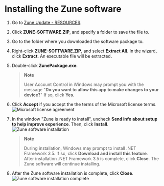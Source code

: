 # Installing the Zune software

1. Go to [Zune Update - RESOURCES](https://www.zuneupdate.com/resources/).
2. Click **ZUNE-SOFTWARE.ZIP**, and specify a folder to save the file to.
3. Go to the folder where you downloaded the software package to.
4. Right-click **ZUNE-SOFTWARE.ZIP**, and select **Extract All**. In the wizard, click **Extract**. An executable file will be extracted.
5. Double-click **ZunePackage.exe**.
   > **Note**
   > 
   > User Account Control in Windows may prompt you with the message "**Do you want to allow this app to make changes to your device?**" If so, click **Yes**.
6. Click **Accept** if you accept the the terms of the Microsoft license terms.
![Microsoft license agreement](https://github.com/josh-wong/zune-software-setup/blob/main/docs/assets/screenshots/microsoft_license_accept.png?raw=true)

7. In the window "Zune is ready to install", uncheck **Send info about setup to help improve experience**. Then, click **Install**.
![Zune software installation](https://github.com/josh-wong/zune-software-setup/blob/main/docs/assets/screenshots/zune_software_install.png?raw=true)
   > **Note**
   > 
   > During installation, Windows may prompt to install .NET Framework 3.5. If so, click **Download and install this feature**. After installation .NET Framework 3.5 is complete, click **Close**. The Zune software will continue installing.

8. After the Zune software installation is complete, click **Close**.
![Zune software installation complete](https://github.com/josh-wong/zune-software-setup/blob/main/docs/assets/screenshots/zune_software_installation_complete.png?raw=true)
